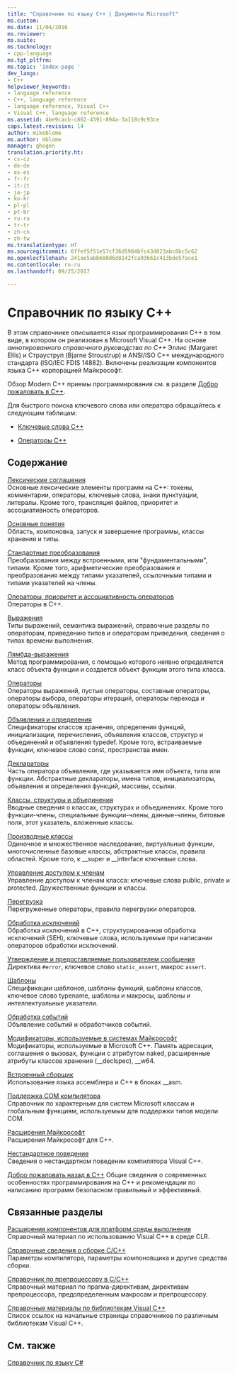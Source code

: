 ```yaml
---
title: "Справочник по языку C++ | Документы Microsoft"
ms.custom: 
ms.date: 11/04/2016
ms.reviewer: 
ms.suite: 
ms.technology:
- cpp-language
ms.tgt_pltfrm: 
ms.topic: 'index-page '
dev_langs:
- C++
helpviewer_keywords:
- language reference
- C++, language reference
- language reference, Visual C++
- Visual C++, language reference
ms.assetid: 4be9cacb-c862-4391-894a-3a118c9c93ce
caps.latest.revision: 14
author: mikeblome
ms.author: mblome
manager: ghogen
translation.priority.ht:
- cs-cz
- de-de
- es-es
- fr-fr
- it-it
- ja-jp
- ko-kr
- pl-pl
- pt-br
- ru-ru
- tr-tr
- zh-cn
- zh-tw
ms.translationtype: HT
ms.sourcegitcommit: 6ffef5f51e57cf36d5984bfc43d023abc8bc5c62
ms.openlocfilehash: 241ae5abb680d6d8142fca93661c413bde57ace1
ms.contentlocale: ru-ru
ms.lasthandoff: 09/25/2017

---
```

# <a name="c-language-reference"></a>Справочник по языку C++
В этом справочнике описывается язык программирования С++ в том виде, в котором он реализован в Microsoft Visual C++. На основе *аннотированного справочного руководства по C++* Эллис (Margaret Ellis) и Страуструп (Bjarne Stroustrup) и ANSI/ISO C++ международного стандарта (ISO/IEC FDIS 14882). Включены реализации компонентов языка С++ корпорацией Майкрософт.  

Обзор Modern C++ приемы программирования см. в разделе [Добро пожаловать в C++](welcome-back-to-cpp-modern-cpp.md).
  
 Для быстрого поиска ключевого слова или оператора обращайтесь к следующим таблицам:  
  
-   [Ключевые слова C++](../cpp/keywords-cpp.md)  
  
-   [Операторы C++](../cpp/cpp-built-in-operators-precedence-and-associativity.md)  
  
## <a name="in-this-section"></a>Содержание  

 [Лексические соглашения](../cpp/lexical-conventions.md)  
 Основные лексические элементы программ на C++: токены, комментарии, операторы, ключевые слова, знаки пунктуации, литералы. Кроме того, трансляция файлов, приоритет и ассоциативность операторов.  
  
 [Основные понятия](../cpp/basic-concepts-cpp.md)  
 Область, компоновка, запуск и завершение программы, классы хранения и типы.  
  
 [Стандартные преобразования](../cpp/standard-conversions.md)  
 Преобразования между встроенными, или "фундаментальными", типами. Кроме того, арифметические преобразования и преобразования между типами указателей, ссылочными типами и типами указателей на члены.  
  
 [Операторы, приоритет и ассоциативность операторов](../cpp/cpp-built-in-operators-precedence-and-associativity.md)  
 Операторы в C++.  
  
 [Выражения](../cpp/expressions-cpp.md)  
 Типы выражений, семантика выражений, справочные разделы по операторам, приведению типов и операторам приведения, сведения о типах времени выполнения.  
  
 [Лямбда-выражения](../cpp/lambda-expressions-in-cpp.md)  
 Метод программирования, с помощью которого неявно определяется класс объекта функции и создается объект функции этого типа класса.  
  
 [Операторы](../cpp/statements-cpp.md)  
 Операторы выражений, пустые операторы, составные операторы, операторы выбора, операторы итераций, операторы перехода и операторы объявления.  
  
 [Объявления и определения](declarations-and-definitions-cpp.md)  
 Спецификаторы классов хранения, определения функций, инициализации, перечисления, объявления классов, структур и объединений и объявления typedef. Кроме того, встраиваемые функции, ключевое слово const, пространства имен.  
  
 [Деклараторы](http://msdn.microsoft.com/en-us/8a7b9b51-92bd-4ac0-b3fe-0c4abe771838)  
 Часть оператора объявления, где указывается имя объекта, типа или функции. Абстрактные деклараторы, имена типов, инициализаторы, объявления и определения функций, массивы, ссылки.  
  
 [Классы, структуры и объединения](../cpp/classes-and-structs-cpp.md)  
 Вводные сведения о классах, структурах и объединениях. Кроме того функции-члены, специальные функции-члены, данные-члены, битовые поля, этот указатель, вложенные классы.  
  
 [Производные классы](../cpp/inheritance-cpp.md)  
 Одиночное и множественное наследование, виртуальные функции, многочисленные базовые классы, абстрактные классы, правила областей. Кроме того, к __super и \__interface ключевые слова.  
  
 [Управление доступом к членам](../cpp/member-access-control-cpp.md)  
 Управление доступом к членам класса: ключевые слова public, private и protected. Дружественные функции и классы.  
  
 [Перегрузка](operator-overloading.md)  
 Перегруженные операторы, правила перегрузки операторов.  
  
 [Обработка исключений](../cpp/exception-handling-in-visual-cpp.md)  
 Обработка исключений в C++, структурированная обработка исключений (SEH), ключевые слова, используемые при написании операторов обработки исключений.  
  
 [Утверждение и предоставляемые пользователем сообщения](../cpp/assertion-and-user-supplied-messages-cpp.md)  
 Директива `#error`, ключевое слово `static_assert`, макрос `assert`.  
  
 [Шаблоны](../cpp/templates-cpp.md)  
 Спецификации шаблонов, шаблоны функций, шаблоны классов, ключевое слово typename, шаблоны и макросы, шаблоны и интеллектуальные указатели.  
  
 [Обработка событий](../cpp/event-handling.md)  
 Объявление событий и обработчиков событий.  
  
 [Модификаторы, используемые в системах Майкрософт](../cpp/microsoft-specific-modifiers.md)  
 Модификаторы, используемые в Microsoft C++. Память адресации, соглашения о вызовах, функции с атрибутом naked, расширенные атрибуты классов хранения (__declspec), \__w64.  
  
 [Встроенный сборщик](../assembler/inline/inline-assembler.md)  
 Использование языка ассемблера и C++ в блоках __asm.  
  
 [Поддержка COM компилятора](../cpp/compiler-com-support.md)  
 Справочник по характерным для систем Microsoft классам и глобальным функциям, используемым для поддержки типов модели COM.  
  
 [Расширения Майкрософт](../cpp/microsoft-extensions.md)  
 Расширения Майкрософт для C++.  
  
 [Нестандартное поведение](../cpp/nonstandard-behavior.md)  
 Сведения о нестандартном поведении компилятора Visual C++.  

 [Добро пожаловать назад в C++](welcome-back-to-cpp-modern-cpp.md) Общие сведения о современных особенностях программирования на C++ и рекомендации по написанию программ безопасном правильный и эффективный.
  
## <a name="related-sections"></a>Связанные разделы  
 [Расширения компонентов для платформ среды выполнения](../windows/component-extensions-for-runtime-platforms.md)  
 Справочный материал по использованию Visual C++ в среде CLR.  
  
 [Справочные сведения о сборке C/C++](../build/reference/c-cpp-building-reference.md)  
 Параметры компилятора, параметры компоновщика и другие средства сборки.  
  
 [Справочник по препроцессору в C/C++](../preprocessor/c-cpp-preprocessor-reference.md)  
 Справочный материал по прагма-директивам, директивам препроцессора, предопределенным макросам и препроцессору.  
  
 [Справочные материалы по библиотекам Visual C++](../standard-library/cpp-standard-library-reference.md)  
 Список ссылок на начальные страницы справочников по различным библиотекам Visual C++.  
  
## <a name="see-also"></a>См. также  
 [Справочник по языку C#](../c-language/c-language-reference.md)
